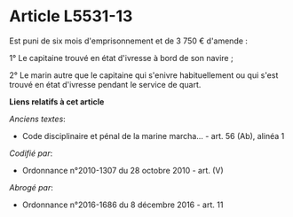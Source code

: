 # Article L5531-13

Est puni de six mois d'emprisonnement et de 3 750 € d'amende :

1° Le capitaine trouvé en état d'ivresse à bord de son navire ;

2° Le marin autre que le capitaine qui s'enivre habituellement ou qui s'est trouvé en état d'ivresse pendant le service de
quart.

**Liens relatifs à cet article**

_Anciens textes_:

  - Code disciplinaire et pénal de la marine marcha... - art. 56 (Ab), alinéa 1

_Codifié par_:

  - Ordonnance n°2010-1307 du 28 octobre 2010 - art. (V)

_Abrogé par_:

  - Ordonnance n°2016-1686 du 8 décembre 2016 - art. 11
